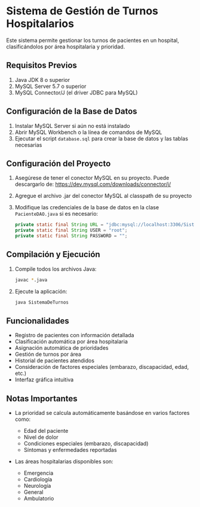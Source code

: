 # Sistema de Gestión de Turnos Hospitalarios

Este sistema permite gestionar los turnos de pacientes en un hospital, clasificándolos por área hospitalaria y prioridad.

## Requisitos Previos

1. Java JDK 8 o superior
2. MySQL Server 5.7 o superior
3. MySQL Connector/J (el driver JDBC para MySQL)

## Configuración de la Base de Datos

1. Instalar MySQL Server si aún no está instalado
2. Abrir MySQL Workbench o la línea de comandos de MySQL
3. Ejecutar el script `database.sql` para crear la base de datos y las tablas necesarias

## Configuración del Proyecto

1. Asegúrese de tener el conector MySQL en su proyecto. Puede descargarlo de:
   https://dev.mysql.com/downloads/connector/j/

2. Agregue el archivo .jar del conector MySQL al classpath de su proyecto

3. Modifique las credenciales de la base de datos en la clase `PacienteDAO.java` si es necesario:
   ```java
   private static final String URL = "jdbc:mysql://localhost:3306/Sistemadeturnos";
   private static final String USER = "root";
   private static final String PASSWORD = "";
   ```

## Compilación y Ejecución

1. Compile todos los archivos Java:
   ```bash
   javac *.java
   ```

2. Ejecute la aplicación:
   ```bash
   java SistemaDeTurnos
   ```

## Funcionalidades

- Registro de pacientes con información detallada
- Clasificación automática por área hospitalaria
- Asignación automática de prioridades
- Gestión de turnos por área
- Historial de pacientes atendidos
- Consideración de factores especiales (embarazo, discapacidad, edad, etc.)
- Interfaz gráfica intuitiva

## Notas Importantes

- La prioridad se calcula automáticamente basándose en varios factores como:
  - Edad del paciente
  - Nivel de dolor
  - Condiciones especiales (embarazo, discapacidad)
  - Síntomas y enfermedades reportadas
  
- Las áreas hospitalarias disponibles son:
  - Emergencia
  - Cardiología
  - Neurología
  - General
  - Ambulatorio 